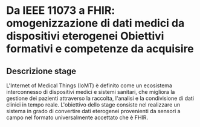 <h1>Da IEEE 11073 a FHIR: omogenizzazione di dati medici da dispositivi eterogenei Obiettivi formativi e competenze da acquisire</h1>
<h2>Descrizione stage</h2> 
L'Internet of Medical Things (IoMT) è definito come un ecosistema interconnesso di dispositivi medici e sistemi sanitari, che migliora la gestione dei pazienti attraverso la raccolta, l'analisi e la condivisione di dati clinici in tempo reale. 
L'obiettivo dello stage consiste nel realizzare un sistema in grado di convertire dati eterogenei provenienti da sensori a campo nel formato universalmente accettato che è FHIR. ​
